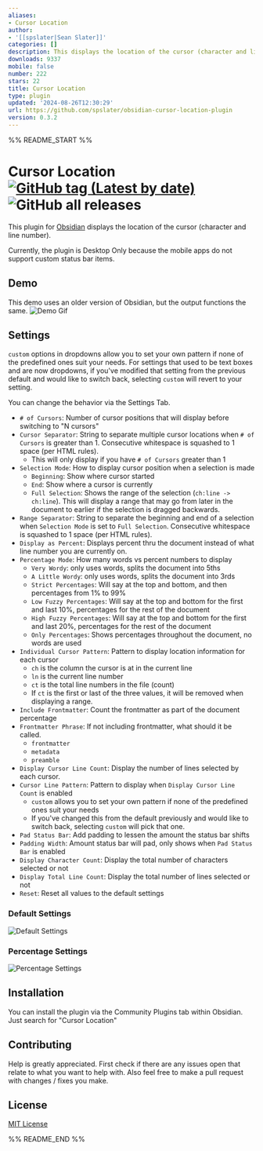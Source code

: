```yaml
---
aliases:
- Cursor Location
author:
- '[[spslater|Sean Slater]]'
categories: []
description: This displays the location of the cursor (character and line number).
downloads: 9337
mobile: false
number: 222
stars: 22
title: Cursor Location
type: plugin
updated: '2024-08-26T12:30:29'
url: https://github.com/spslater/obsidian-cursor-location-plugin
version: 0.3.2
---
```


%% README_START %%

# Cursor Location [![GitHub tag (Latest by date)](https://img.shields.io/github/v/tag/spslater/obsidian-cursor-location-plugin)](https://github.com/spslater/obsidian-cursor-location-plugin/releases) ![GitHub all releases](https://img.shields.io/github/downloads/spslater/obsidian-cursor-location-plugin/total)
This plugin for [Obsidian](https://obsidian.md/) displays the location of the
cursor (character and line number).

Currently, the plugin is Desktop Only because the mobile apps do not support custom status bar items.

## Demo
This demo uses an older version of Obsidian, but the output functions the same.
![Demo Gif](https://raw.githubusercontent.com/spslater/obsidian-cursor-location-plugin/HEAD/demo.gif)

## Settings
`custom` options in dropdowns allow you to set your own pattern if none of the predefined ones suit your needs. For settings that used to be text boxes and are now dropdowns, if you've modified that setting from the previous default and would like to switch back, selecting `custom` will revert to your setting.

You can change the behavior via the Settings Tab.
- `# of Cursors`: Number of cursor positions that will display before switching
    to "N cursors"
- `Cursor Separator`: String to separate multiple cursor locations when
    `# of Cursors` is greater than 1. Consecutive whitespace is squashed to 1
    space (per HTML rules).
  - This will only display if you have `# of Cursors` greater than 1
- `Selection Mode`: How to display cursor position when a selection is made
  - `Beginning`: Show where cursor started
  - `End`: Show where a cursor is currently
  - `Full Selection`: Shows the range of the selection (`ch:line -> ch:line`).
      This will display a range that may go from later in the document to earlier
      if the selection is dragged backwards.
- `Range Separator`: String to separate the beginning and end of a selection
    when `Selection Mode` is set to `Full Selection`. Consecutive whitespace is
    squashed to 1 space (per HTML rules).
- `Display as Percent`: Displays percent thru the document instead of what line
  number you are currently on.
- `Percentage Mode`: How many words vs percent numbers to display
  - `Very Wordy`: only uses words, splits the document into 5ths
  - `A Little Wordy`: only uses words, splits the document into 3rds
  - `Strict Percentages`: Will say at the top and bottom,
      and then percentages from 1% to 99%
  - `Low Fuzzy Percentages`: Will say at the top and bottom for the first
      and last 10%, percentages for the rest of the document
  - `High Fuzzy Percentages`: Will say at the top and bottom for the first
      and last 20%, percentages for the rest of the document
  - `Only Percentages`: Shows percentages throughout the document, no words are used
- `Individual Cursor Pattern`: Pattern to display location information for each cursor
  - `ch` is the column the cursor is at in the current line
  - `ln` is the current line number
  - `ct` is the total line numbers in the file (count)
  - If `ct` is the first or last of the three values, it will be removed when
    displaying a range.
- `Include Frontmatter`: Count the frontmatter as part of the document percentage
- `Frontmatter Phrase`: If not including frontmatter, what should it be called.
  - `frontmatter`
  - `metadata`
  - `preamble`
- `Display Cursor Line Count`: Display the number of lines selected by each cursor.
- `Cursor Line Pattern`: Pattern to display when `Display Cursor Line Count` is enabled
  - `custom` allows you to set your own pattern if none of the predefined ones
    suit your needs
  - If you've changed this from the default previously and would like to switch back,
    selecting `custom` will pick that one.
- `Pad Status Bar`: Add padding to lessen the amount the status bar shifts
- `Padding Width`: Amount status bar will pad, only shows
    when `Pad Status Bar` is enabled
- `Display Character Count`: Display the total number of characters selected or not
- `Display Total Line Count`: Display the total number of lines selected or not
- `Reset`: Reset all values to the default settings

### Default Settings
![Default Settings](https://raw.githubusercontent.com/spslater/obsidian-cursor-location-plugin/HEAD/defaults.png)

### Percentage Settings
![Percentage Settings](https://raw.githubusercontent.com/spslater/obsidian-cursor-location-plugin/HEAD/percentage.png)

## Installation
You can install the plugin via the Community Plugins tab within Obsidian.
Just search for "Cursor Location"

## Contributing
Help is greatly appreciated. First check if there are any issues open that
relate to what you want to help with. Also feel free to make a pull request
with changes / fixes you make.

## License
[MIT License](https://opensource.org/licenses/MIT)


%% README_END %%